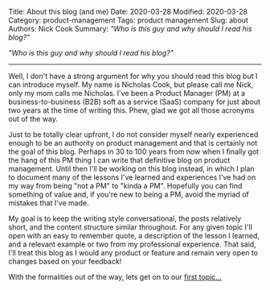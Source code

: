 Title: About this blog (and me)
Date: 2020-03-28
Modified: 2020-03-28
Category: product-management
Tags: product management
Slug: about
Authors: Nick Cook
Summary: *"Who is this guy and why should I read his blog?"*
<!-- modified: 2020-03-28 -->

*"Who is this guy and why should I read his blog?"*

---

Well, I don't have a strong argument for why you should read this blog but I can introduce myself. My name is Nicholas Cook, but please call me Nick, only my mom calls me Nicholas. I've been a Product Manager (PM) at a business-to-business (B2B) soft as a service (SaaS) company for just about two years at the time of writing this. Phew, glad we got all those acronyms out of the way.

Just to be totally clear upfront, I do not consider myself nearly experienced enough to be an authority on product management and that is certainly not the goal of this blog. Perhaps in 30 to 100 years from now when I finally got the hang of this PM thing I can write that definitive blog on product management. Until then I'll be working on this blog instead, in which I plan to document many of the lessons I've learned and experiences I've had on my way from being "not a PM" to "kinda a PM". Hopefully you can find something of value and, if you're new to being a PM, avoid the myriad of mistakes that I've made.

My goal is to keep the writing style conversational, the posts relatively short, and the content structure similar throughout. For any given topic I'll open with an easy to remember quote, a description of the lesson I learned, and a relevant example or two from my professional experience. That said, I'll treat this blog as I would any product or feature and remain very open to changes based on your feedback!

With the formalities out of the way, lets get on to our [first topic...](/assumptions) 